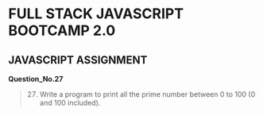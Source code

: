 # FULL STACK JAVASCRIPT BOOTCAMP 2.0

## JAVASCRIPT ASSIGNMENT

**Question_No.27**

>27. Write a program to print all the prime number between 0 to 100 (0 and 100 included).